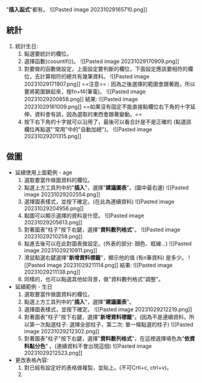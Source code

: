 
"**插入函式**"都有。
![[Pasted image 20231029165710.png]]

## 統計
1. 統計生日:
	1. 點選要統計的欄位。
	2. 選擇函數(coountif())。
		![[Pasted image 20231029170909.png]]
	3. 對要做的函數做設定，上面設定要判斷的欄位，下面設定應該要相符的欄位，去計算相符的總共有幾筆資料。
		![[Pasted image 20231029171907.png]]
		==注意== : 因為之後選擇的範圍會跟著跑，所以要將範圍鎖起來，按fn+f4(筆電)。
		![[Pasted image 20231029200858.png]]
		結果:
		![[Pasted image 20231029181009.png]]
		==如果沒有固定不能直接點欄位右下角的十字延伸，資料會有誤，因為選取的東西會跟著變動。==
	4. 按下右下角的十字就可以沿用了，最後可以看合計是不是正確的 (點選該欄位再點選"'常用"中的"自動加總")。
		![[Pasted image 20231029201315.png]]


## 做圖
* 延續使用上面範例 - age
	1. 選取要當作做圖資料的欄位。
	2. 點選上方工具列中的"**插入**"，選擇"**建議圖表**"。(圖中最右邊)
		![[Pasted image 20231029202554.png]]
	3. 選擇圖表樣式，並按下確定。(在此為連續資料)
	![[Pasted image 20231029204956.png]]
	4.  點圖可以顯示選擇的資料是什麼。
	![[Pasted image 20231029205613.png]]
	5. 對著圖表"柱子"按下右鍵，選擇"**資料數列格式**"。
		![[Pasted image 20231029210258.png]]
	6. 點進去後可以在此對圖表做設定。(外表的部分: 顏色、框線...)
	![[Pasted image 20231029210911.png]]
	7. 滑鼠點選右鍵選擇"**新增資料標籤**"，顯示他的值 (有n筆資料) 是多少。
	![[Pasted image 20231029211114.png]]
	結果:
	![[Pasted image 20231029211138.png]]
	8.  同樣的，也可以點選其他如背景，做"資料數列格式"調整"。
* 延續範例 - 生日
	1. 選取要當作做圖資料的欄位。
	2. 點選上方工具列中的"**插入**"，選擇"**建議圖表**"。
	3. 選擇圖表樣式，並按下確定。
		![[Pasted image 20231029212219.png]]
	4. 對著圖表"柱子"按下右鍵，選擇"**新增資料標籤**"。(因為不是連續資料，所以第一次點選柱子: 選擇全部柱子，第二次: 單一條點選的柱子)
		![[Pasted image 20231029212302.png]]
	5. 對著圖表"柱子"按下右鍵，選擇"**資料數列格式**"，在這裡選擇填色為"**依資料點分色**" 。(連續資料不會出現這個)
		![[Pasted image 20231029212523.png]]
* 更改表格內容:
	1. 對已經有設定好的表格做複製，並貼上。(不可Crtl+c, ctrl+v)。
	2. 